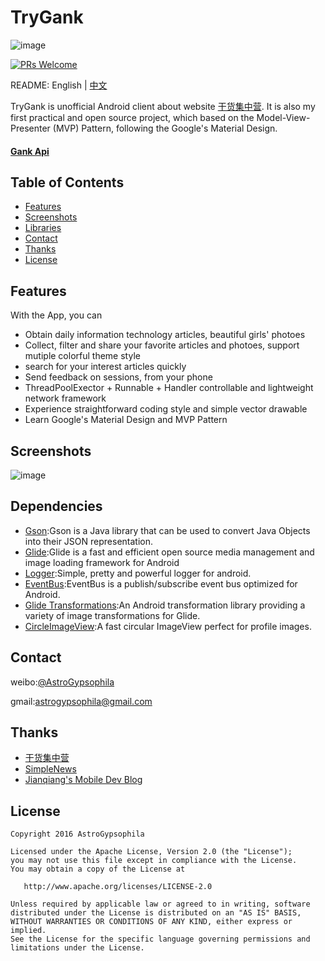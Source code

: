 # TryGank

![image](https://github.com/AstroGypsophila/TryGank/screenshots/icon_v1.png)


[![PRs Welcome](https://img.shields.io/badge/PRs-welcome-brightgreen.svg)](https://github.com/AstroGypsophila/TryGank/pulls)

README: English | [中文](https://github.com/AstroGypsophila/TryGank/README-zh.md)

TryGank is unofficial Android client about website [干货集中营][gank]. It is also my first practical and open source project, which based on the Model-View-Presenter (MVP) Pattern, following the Google's Material Design.

#### [Gank Api](http://gank.io/api)

## Table of Contents
- [Features](#features)
- [Screenshots](#screenshots)
- [Libraries](#libraries)
- [Contact](#contact)
- [Thanks](#thanks)
- [License](#license)

## Features

With the App, you can

- Obtain daily information technology articles, beautiful girls' photoes
- Collect, filter and share your favorite articles and photoes,	
  support mutiple colorful theme style
- search for your interest articles quickly
- Send feedback on sessions, from your phone
- ThreadPoolExector + Runnable + Handler controllable and lightweight network framework
- Experience straightforward coding style and simple vector drawable
- Learn Google's Material Design and MVP Pattern

## Screenshots

![image](https://github.com/AstroGypsophila/TryGank/screenshots/run.gif)

## Dependencies

- [Gson](https://github.com/google/gson):Gson is a Java library that can be used to convert Java Objects into their JSON representation.
- [Glide](https://github.com/bumptech/glide):Glide is a fast and efficient open source media management and image loading framework for Android
- [Logger](https://github.com/orhanobut/logger):Simple, pretty and powerful logger for android.
- [EventBus](https://github.com/greenrobot/EventBus):EventBus is a publish/subscribe event bus optimized for Android.
- [Glide Transformations](https://github.com/wasabeef/glide-transformations):An Android transformation library providing a variety of image transformations for Glide.
- [CircleImageView](https://github.com/hdodenhof/CircleImageView):A fast circular ImageView perfect for profile images.


## Contact

weibo:[@AstroGypsophila](http://weibo.com/526345007) 

gmail:[astrogypsophila@gmail.com](mailto:astrogypsophila@gmail.com)


## Thanks

- [干货集中营][gank]
- [SimpleNews](https://github.com/liuling07/SimpleNews)
- [Jianqiang's Mobile Dev Blog](http://www.cnblogs.com/Jax/)

## License

    Copyright 2016 AstroGypsophila

    Licensed under the Apache License, Version 2.0 (the "License");
    you may not use this file except in compliance with the License.
    You may obtain a copy of the License at

       http://www.apache.org/licenses/LICENSE-2.0

    Unless required by applicable law or agreed to in writing, software
    distributed under the License is distributed on an "AS IS" BASIS,
    WITHOUT WARRANTIES OR CONDITIONS OF ANY KIND, either express or implied.
    See the License for the specific language governing permissions and
    limitations under the License.



[gank]: http://gank.io/
